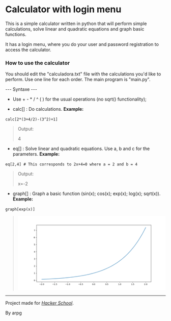 # Calculator with login menu

This is a simple calculator written in python that will perform simple calculations, solve linear and quadratic equations and graph basic functions.

It has a login menu, where you do your user and password registration to access the calculator.

### How to use the calculator

You should edit the "calculadora.txt" file with the calculations you'd like to perform. Use one line for each order. The main program is "main.py".

--- Syntaxe ---


- Use + - * / ^ ( ) for the usual operations (no sqrt() functionality);

- calc[] : Do calculations. **Example:**

`calc[2*(3+4/2)-(3^2)+1]`

> Output: 
>
>4

- eq[] : Solve linear and quadratic equations. Use a, b and c for the parameters. **Example:**

`eq[2,4] # This corresponds to 2x+4=0 where a = 2 and b = 4` 
> Output: 
>
>x=-2

- graph[] : Graph a  basic function (sin(x); cos(x); exp(x); log(x); sqrt(x)). **Example:**

`graph[exp(x)]`

> ![O gráfico de e^x](/Figure_1.png "Exponencial")

---

Project made for [*Hacker School*](http://hackerschool.tecnico.ulisboa.pt/). 

By arpg
